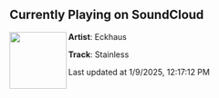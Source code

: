 ## Currently Playing on SoundCloud

[<img align="left" width="100" src="https://i1.sndcdn.com/artworks-mKbyWzV1SgZZkxzz-QL9YWw-t500x500.jpg">](https://soundcloud.com/eckhaus-music/eckhaus-stainles)

**Artist**: Eckhaus 

**Track**: Stainless

Last updated at 1/9/2025, 12:17:12 PM
